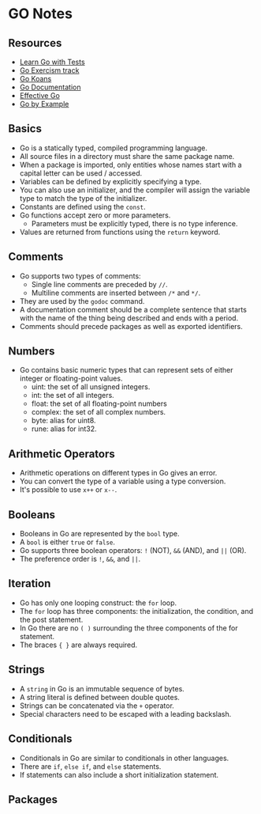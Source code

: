 # GO Notes

## Resources

- [Learn Go with Tests](https://quii.gitbook.io/learn-go-with-tests)
- [Go Exercism track](https://exercism.org/tracks/go/concepts)
- [Go Koans](https://github.com/cdarwin/go-koans)
- [Go Documentation](https://golang.org/doc/)
- [Effective Go](https://golang.org/doc/effective_go.html)
- [Go by Example](https://gobyexample.com/)

## Basics

- Go is a statically typed, compiled programming language.
- All source files in a directory must share the same package name.
- When a package is imported, only entities whose names start with a capital letter can be used / accessed.
- Variables can be defined by explicitly specifying a type.
- You can also use an initializer, and the compiler will assign the variable type to match the type of the initializer.
- Constants are defined using the `const`.
- Go functions accept zero or more parameters.
    - Parameters must be explicitly typed, there is no type inference.
- Values are returned from functions using the `return` keyword.

## Comments

- Go supports two types of comments:
    - Single line comments are preceded by `//`.
    - Multiline comments are inserted between `/*` and `*/`.
- They are used by the `godoc` command.
- A documentation comment should be a complete sentence that starts with the name of the thing being described and ends with a period.
- Comments should precede packages as well as exported identifiers.

## Numbers

- Go contains basic numeric types that can represent sets of either integer or floating-point values.
    - uint: the set of all unsigned integers.
    - int: the set of all integers.
    - float: the set of all floating-point numbers
    - complex: the set of all complex numbers.
    - byte: alias for uint8.
    - rune: alias for int32.

## Arithmetic Operators

- Arithmetic operations on different types in Go gives an error. 
- You can convert the type of a variable using a type conversion.
- It's possible to use `x++` or `x--`.

## Booleans

- Booleans in Go are represented by the `bool` type.
- A `bool` is either `true` or `false`.
- Go supports three boolean operators: `!` (NOT), `&&` (AND), and `||` (OR).
- The preference order is `!`, `&&`, and `||`.

## Iteration

- Go has only one looping construct: the `for` loop.
- The `for` loop has three components: the initialization, the condition, and the post statement.
- In Go there are no `( )` surrounding the three components of the for statement.
- The braces `{ }` are always required.

## Strings

- A `string` in Go is an immutable sequence of bytes.
- A string literal is defined between double quotes.
- Strings can be concatenated via the `+` operator.
- Special characters need to be escaped with a leading backslash.

## Conditionals

- Conditionals in Go are similar to conditionals in other languages.
- There are `if`, `else if`, and `else` statements.
- If statements can also include a short initialization statement.

## Packages
